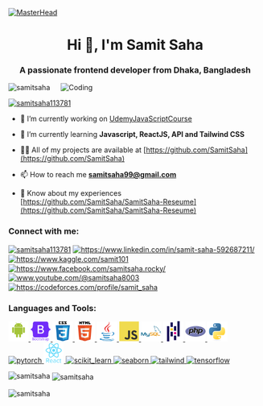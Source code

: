 [![MasterHead](https://assets-global.website-files.com/5ab25784c7fcbff004fa8dca/5ec29825611fe07889ec0b7f_PS5-1-360p-0fd9845a-e589-476f-b68f-8d7a5a2a2519.gif)](http://ww38.rishavchanda.io/)

<h1 align="center">Hi 👋, I'm Samit Saha</h1>
<h3 align="center">A passionate frontend developer from Dhaka, Bangladesh</h3>

<img align="right" alt="Coding" width="400" src="https://cdn.dribbble.com/users/1162077/screenshots/3848914/programmer.gif">

<p align="left"> <img src="https://komarev.com/ghpvc/?username=samitsaha&label=Profile%20views&color=0e75b6&style=flat" alt="samitsaha" /> </p>

<p align="left"> <a href="https://twitter.com/samitsaha113781" target="blank"><img src="https://img.shields.io/twitter/follow/samitsaha113781?logo=twitter&style=for-the-badge" alt="samitsaha113781" /></a> </p>

- 🔭 I’m currently working on [UdemyJavaScriptCourse](https://github.com/SamitSaha/UdemyJavaScriptCourse)

- 🌱 I’m currently learning **Javascript, ReactJS, API and Tailwind CSS**

- 👨‍💻 All of my projects are available at [https://github.com/SamitSaha](https://github.com/SamitSaha)

- 📫 How to reach me **samitsaha99@gmail.com**

- 📄 Know about my experiences [https://github.com/SamitSaha/SamitSaha-Reseume](https://github.com/SamitSaha/SamitSaha-Reseume)

<h3 align="left">Connect with me:</h3>
<p align="left">
<a href="https://twitter.com/samitsaha113781" target="blank"><img align="center" src="https://raw.githubusercontent.com/rahuldkjain/github-profile-readme-generator/master/src/images/icons/Social/twitter.svg" alt="samitsaha113781" height="30" width="40" /></a>
<a href="https://linkedin.com/in/https://www.linkedin.com/in/samit-saha-592687211/" target="blank"><img align="center" src="https://raw.githubusercontent.com/rahuldkjain/github-profile-readme-generator/master/src/images/icons/Social/linked-in-alt.svg" alt="https://www.linkedin.com/in/samit-saha-592687211/" height="30" width="40" /></a>
<a href="https://kaggle.com/https://www.kaggle.com/samit101" target="blank"><img align="center" src="https://raw.githubusercontent.com/rahuldkjain/github-profile-readme-generator/master/src/images/icons/Social/kaggle.svg" alt="https://www.kaggle.com/samit101" height="30" width="40" /></a>
<a href="https://fb.com/https://www.facebook.com/samitsaha.rocky/" target="blank"><img align="center" src="https://raw.githubusercontent.com/rahuldkjain/github-profile-readme-generator/master/src/images/icons/Social/facebook.svg" alt="https://www.facebook.com/samitsaha.rocky/" height="30" width="40" /></a>
<a href="https://www.youtube.com/c/www.youtube.com/@samitsaha8003" target="blank"><img align="center" src="https://raw.githubusercontent.com/rahuldkjain/github-profile-readme-generator/master/src/images/icons/Social/youtube.svg" alt="www.youtube.com/@samitsaha8003" height="30" width="40" /></a>
<a href="https://codeforces.com/profile/https://codeforces.com/profile/samit_saha" target="blank"><img align="center" src="https://raw.githubusercontent.com/rahuldkjain/github-profile-readme-generator/master/src/images/icons/Social/codeforces.svg" alt="https://codeforces.com/profile/samit_saha" height="30" width="40" /></a>
</p>

<h3 align="left">Languages and Tools:</h3>
<p align="left"> <a href="https://developer.android.com" target="_blank" rel="noreferrer"> <img src="https://raw.githubusercontent.com/devicons/devicon/master/icons/android/android-original-wordmark.svg" alt="android" width="40" height="40"/> </a> <a href="https://getbootstrap.com" target="_blank" rel="noreferrer"> <img src="https://raw.githubusercontent.com/devicons/devicon/master/icons/bootstrap/bootstrap-plain-wordmark.svg" alt="bootstrap" width="40" height="40"/> </a> <a href="https://www.w3schools.com/css/" target="_blank" rel="noreferrer"> <img src="https://raw.githubusercontent.com/devicons/devicon/master/icons/css3/css3-original-wordmark.svg" alt="css3" width="40" height="40"/> </a> <a href="https://www.w3.org/html/" target="_blank" rel="noreferrer"> <img src="https://raw.githubusercontent.com/devicons/devicon/master/icons/html5/html5-original-wordmark.svg" alt="html5" width="40" height="40"/> </a> <a href="https://www.java.com" target="_blank" rel="noreferrer"> <img src="https://raw.githubusercontent.com/devicons/devicon/master/icons/java/java-original.svg" alt="java" width="40" height="40"/> </a> <a href="https://developer.mozilla.org/en-US/docs/Web/JavaScript" target="_blank" rel="noreferrer"> <img src="https://raw.githubusercontent.com/devicons/devicon/master/icons/javascript/javascript-original.svg" alt="javascript" width="40" height="40"/> </a> <a href="https://www.mysql.com/" target="_blank" rel="noreferrer"> <img src="https://raw.githubusercontent.com/devicons/devicon/master/icons/mysql/mysql-original-wordmark.svg" alt="mysql" width="40" height="40"/> </a> <a href="https://pandas.pydata.org/" target="_blank" rel="noreferrer"> <img src="https://raw.githubusercontent.com/devicons/devicon/2ae2a900d2f041da66e950e4d48052658d850630/icons/pandas/pandas-original.svg" alt="pandas" width="40" height="40"/> </a> <a href="https://www.php.net" target="_blank" rel="noreferrer"> <img src="https://raw.githubusercontent.com/devicons/devicon/master/icons/php/php-original.svg" alt="php" width="40" height="40"/> </a> <a href="https://www.python.org" target="_blank" rel="noreferrer"> <img src="https://raw.githubusercontent.com/devicons/devicon/master/icons/python/python-original.svg" alt="python" width="40" height="40"/> </a> <a href="https://pytorch.org/" target="_blank" rel="noreferrer"> <img src="https://www.vectorlogo.zone/logos/pytorch/pytorch-icon.svg" alt="pytorch" width="40" height="40"/> </a> <a href="https://reactjs.org/" target="_blank" rel="noreferrer"> <img src="https://raw.githubusercontent.com/devicons/devicon/master/icons/react/react-original-wordmark.svg" alt="react" width="40" height="40"/> </a> <a href="https://scikit-learn.org/" target="_blank" rel="noreferrer"> <img src="https://upload.wikimedia.org/wikipedia/commons/0/05/Scikit_learn_logo_small.svg" alt="scikit_learn" width="40" height="40"/> </a> <a href="https://seaborn.pydata.org/" target="_blank" rel="noreferrer"> <img src="https://seaborn.pydata.org/_images/logo-mark-lightbg.svg" alt="seaborn" width="40" height="40"/> </a> <a href="https://tailwindcss.com/" target="_blank" rel="noreferrer"> <img src="https://www.vectorlogo.zone/logos/tailwindcss/tailwindcss-icon.svg" alt="tailwind" width="40" height="40"/> </a> <a href="https://www.tensorflow.org" target="_blank" rel="noreferrer"> <img src="https://www.vectorlogo.zone/logos/tensorflow/tensorflow-icon.svg" alt="tensorflow" width="40" height="40"/> </a> </p>

<p><img align="left" src="https://github-readme-stats.vercel.app/api/top-langs?username=samitsaha&show_icons=true&locale=en&layout=compact" alt="samitsaha" /></p>

<p>&nbsp;<img align="center" src="https://github-readme-stats.vercel.app/api?username=samitsaha&show_icons=true&locale=en" alt="samitsaha" /></p>

<p><img align="center" src="https://github-readme-streak-stats.herokuapp.com/?user=samitsaha&" alt="samitsaha" /></p>


            
